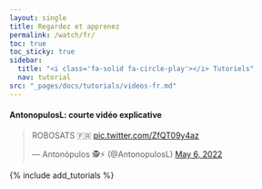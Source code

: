 ```yaml
---
layout: single
title: Regardez et apprenez
permalink: /watch/fr/
toc: true
toc_sticky: true
sidebar:
  title: "<i class='fa-solid fa-circle-play'></i> Tutoriels"
  nav: tutorial
src: "_pages/docs/tutorials/videos-fr.md"
---
```


#### AntonopulosL: courte vidéo explicative

<blockquote class="twitter-tweet"><p lang="en" dir="ltr">ROBOSATS 🇫🇷 <a href="https://t.co/ZfQT09y4az">pic.twitter.com/ZfQT09y4az</a></p>&mdash; Antonópulos 🕵️⚡ (@AntonopulosL) <a href="https://twitter.com/AntonopulosL/status/1522541601641349120?ref_src=twsrc%5Etfw">May 6, 2022</a></blockquote> <script async src="https://platform.twitter.com/widgets.js" charset="utf-8"></script>


{% include add_tutorials %}